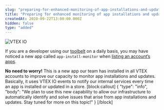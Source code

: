 ```yaml
---
slug: "preparing-for-enhanced-monitoring-of-app-installations-and-updates"
title: "Preparing for enhanced monitoring of app installations and updates"
createdAt: 2020-09-22T13:00:00.000Z
hidden: false
type: "added"
---
```


![VTEX IO](https://img.shields.io/badge/-VTEX%20IO-orange)

If you are a developer using our [toolbelt](doc:vtex-io-documentation-toolbelt) on a daily basis, you may have noticed a new app called `app-install-monitor` when [listing an account’s apps](doc:vtex-io-documentation-listing-an-accounts-apps). 

**No need to worry!** This is a new app our team has installed in all VTEX accounts to improve our capacity to monitor app installations and updates. Basically, it uses VTEX IO events to notify our internal services every time an app is installed or updated in a store.
[block:callout]
{
  "type": "info",
  "body": "We plan to use this new capability to allow our infrastructure to automatically identify and solve issues that arise from app installations and updates. Stay tuned for more on this topic!"
}
[/block]
